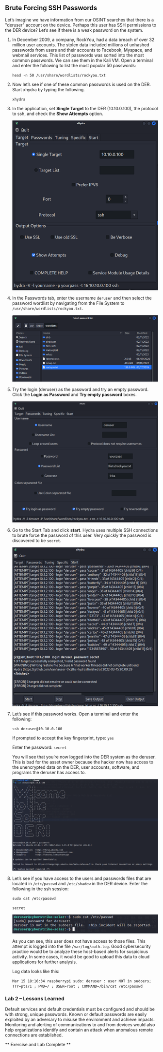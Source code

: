 ## Brute Forcing SSH Passwords

Let’s imagine we have information from our OSINT searches that there is a "deruser" 
account on the device. Perhaps this user has SSH permissions to the DER device? Let’s 
see if there is a weak password on the system.

1. In December 2009, a company, RockYou, had a data breach of over 32 million user 
accounts. The stolen data included millions of unhashed passwords from users and 
their accounts to Facebook, Myspace, and webmail services. This list of passwords 
was sorted into the most common passwords. We can see them in the Kali VM. Open a 
terminal and enter the following to list the most popular 50 passwords:

    `head -n 50 /usr/share/wordlists/rockyou.txt`

2. Now let’s see if one of these common passwords is used on the DER. Start xhydra by typing the following.

	`xhydra`

3. In the application, set **Single Target** to the DER (10.10.0.100), the protocol 
to ssh, and check the **Show Attempts** option.

	![image](../img/image21.png)

4. In the Passwords tab, enter the username `deruser` and then select the password 
wordlist by navigating from the File System to `/usr/share/wordlists/rockyou.txt`.

	![image](../img/image22.png)

5. Try the login (deruser) as the password and try an empty password. Click the 
**Login as Password** and **Try empty password** boxes.

	![image](../img/image23.png)

6. Go to the Start Tab and click **start**. Hydra uses multiple SSH connections to brute 
force the password of this user. Very quickly the password is discovered to be `secret`. 

	![image](../img/image24.png)

7. Let’s see if this password works. Open a terminal and enter the following: 

    `ssh deruser@10.10.0.100`

	If prompted to accept the key fingerprint, type: `yes`
	
    Enter the password: `secret`
    
    You will see that you’re now logged into the DER system as the deruser. This is bad for the asset owner because the hacker now has access to the unencrypted data on the DER, user accounts, software, and programs the deruser has access to.

	![image](../img/image25.png)

8. Let’s see if you have access to the users and passwords files that are located in 
   `/etc/passwd` and `/etc/shadow` in the DER device. Enter the following in the ssh session: 

    `sudo cat /etc/passwd`
	
    `secret`
    
	![image](../img/image26.png)
	
    As you can see, this user does not have access to those files. This attempt is logged 
    into the file `/var/log/auth.log`. Good cybersecurity practice would be to analyze these 
    host-based alerts for suspicious activity. In some cases, it would be good to upload this 
    data to cloud applications for further analysis.
    
    Log data looks like this: 
	
	`Mar 15 18:16:34 raspberrypi sudo: deruser : user NOT in sudoers; TTY=pts/1 ; PWD=/ ; USER=root ; COMMAND=/bin/cat /etc/passwd`

### Lab 2 – Lessons Learned

Default services and default credentials must be configured and should be with strong, 
unique passwords. Known or default passwords are easily exploited by an adversary to 
misuse the environment and achieve impacts. Monitoring and alerting of communications 
to and from devices would also help organizations identify and contain an attack when 
anomalous remote connections are established.

** Exercise and Lab Complete **
